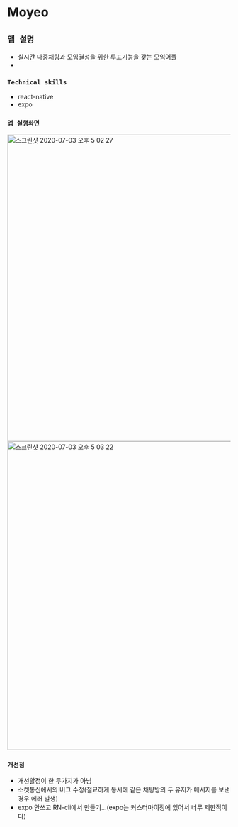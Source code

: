 # Moyeo
## `앱 설명`
- 실시간 다중채팅과 모임결성을 위한 투표기능을 갖는 모임어플
- 

### `Technical skills`
- react-native
- expo


### `앱 실행화면`
<img width="692" alt="스크린샷 2020-07-03 오후 5 02 27" src="https://user-images.githubusercontent.com/46306443/86446498-ff818b00-bd4e-11ea-8e64-ace42a6a347a.png">
<img width="696" alt="스크린샷 2020-07-03 오후 5 03 22" src="https://user-images.githubusercontent.com/46306443/86446607-22ac3a80-bd4f-11ea-9863-f7037114acd8.png">




### `개선점`
- 개선할점이 한 두가지가 아님
- 소켓통신에서의 버그 수정(절묘하게 동시에 같은 채팅방의 두 유저가 메시지를 보낸 경우 에러 발생)
- expo 안쓰고 RN-cli에서 만들기...(expo는 커스터마이징에 있어서 너무 제한적이다)
